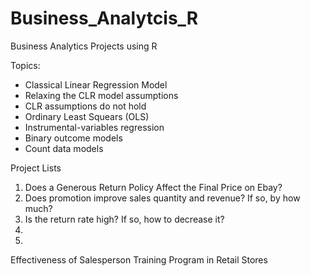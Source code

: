 # Business_Analytcis_R
Business Analytics Projects using R

Topics:
- Classical Linear Regression Model 
- Relaxing the CLR model assumptions 
- CLR assumptions do not hold
- Ordinary Least Squears (OLS)
- Instrumental-variables regression
- Binary outcome models
- Count data models

Project Lists
1. Does a Generous Return Policy Affect the Final Price on Ebay?
2. Does promotion improve sales quantity and revenue? If so, by how much?
3. Is the return rate high? If so, how to decrease it?
4.
5. 
Effectiveness of Salesperson Training Program in Retail Stores


